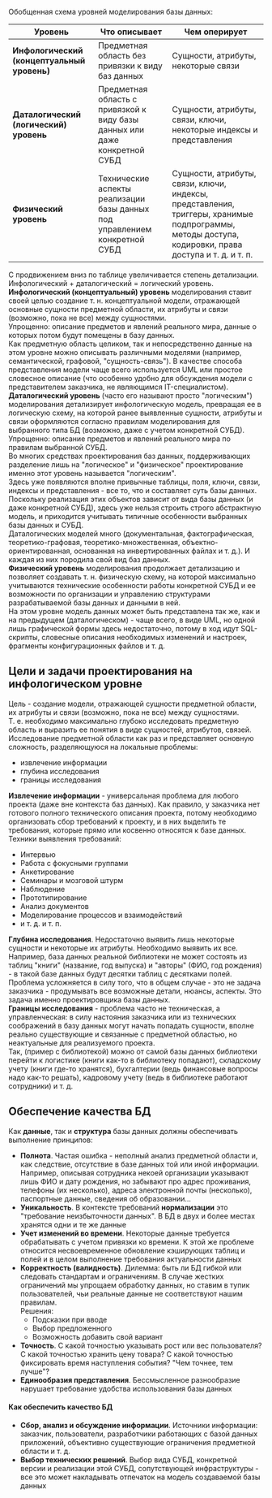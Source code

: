 Обобщенная схема уровней моделирования базы данных:  

| Уровень                                     | Что описывает                                                              | Чем оперирует                                                                                                                                       |
| ------------------------------------------- | -------------------------------------------------------------------------- | --------------------------------------------------------------------------------------------------------------------------------------------------- |
| **Инфологический (концептуальный уровень)** | Предметная область без привязки к виду баз данных                          | Сущности, атрибуты, некоторые связи                                                                                                                 |
| **Даталогический (логический) уровень**     | Предметная область с привязкой к виду базы данных или даже конкретной СУБД | Сущности, атрибуты, связи, ключи, некоторые индексы и представления                                                                                 |
| **Физический уровень**                      | Технические аспекты реализации базы данных под управлением конкретной СУБД | Сущности, атрибуты, связи, ключи, индексы, представления, триггеры, хранимые подпрограммы, методы доступа, кодировки, права доступа и т. д. и т. п. |
  
С продвижением вниз по таблице увеличивается степень детализации.  
Инфологический + даталогический = логический уровень.  
**Инфологический (концептуальный) уровень** моделирования ставит своей целью создание т. н. концептуальной модели, отражающей основные сущности предметной области, их атрибуты и связи (возможно, пока не все) между сущностями.  
Упрощенно: описание предметов и явлений реального мира, данные о которых потом будут помещены в базу данных.  
Как предметную область целиком, так и непосредственно данные на этом уровне можно описывать различными моделями (например, семантической, графовой, "сущность-связь"). В качестве способа представления модели чаще всего используется UML или простое словесное описание (что особенно удобно для обсуждения модели с представителем заказчика, не являющимся IT-специалистом).  
**Даталогический уровень** (часто его называют просто "логическим") моделирования детализирует инфологическую модель, превращая ее в логическую схему, на которой ранее выявленные сущности, атрибуты и связи оформляются согласно правилам моделирования для выбранного типа БД (возможно, даже с учетом конкретной СУБД).  
Упрощенно: описание предметов и явлений реального мира по правилам выбранной СУБД.  
Во многих средствах проектирования баз данных, поддерживающих разделение лишь на "логическое" и "физическое" проектирование именно этот уровень называется "логическим".  
Здесь уже появляются вполне привычные таблицы, поля, ключи, связи, индексы и представления - все то, что и составляет суть базы данных. Поскольку реализация этих объектов зависит от вида базы данных (и даже конкретной СУБД), здесь уже нельзя строить строго абстрактную модель, и приходится учитывать типичные особенности выбранных базы данных и СУБД.  
Даталогических моделей много (документальная, фактографическая, теоретико-графовая, теоретико-множественная, объектно-ориентированная, основанная на инвертированных файлах и т. д.). И каждая из них породила свой вид баз данных.  
**Физический уровень** моделирования продолжает детализацию и позволяет создавать т. н. физическую схему, на которой максимально учитываются технические особенности работы конкретной СУБД и ее возможности по организации и управлению структурами разрабатываемой базы данных и данными в ней.  
На этом уровне модель данных может быть представлена так же, как и на предыдущем (даталогическом) - чаще всего, в виде UML, но одной лишь графической формы здесь недостаточно, потому в ход идут SQL-скрипты, словесные описания необходимых изменений и настроек, фрагменты конфигурационных файлов и т. д.
## Цели и задачи проектирования на инфологическом уровне
Цель - создание модели, отражающей сущности предметной области, их атрибуты и связи (возможно, пока не все) между сущностями.  
Т. е. необходимо максимально глубоко исследовать предметную область и выразить ее понятия в виде сущностей, атрибутов, связей.  
Исследование предметной области как раз и представляет основную сложность, разделяющуюся на локальные проблемы:
- извлечение информации
- глубина исследования
- границы исследования
  
**Извлечение информации** - универсальная проблема для любого проекта (даже вне контекста баз данных). Как правило, у заказчика нет готового полного технического описания проекта, потому необходимо организовать сбор требований к проекту, и в них выделить те требования, которые прямо или косвенно относятся к базе данных.  
Техники выявления требований:
- Интервью
- Работа с фокусными группами
- Анкетирование
- Семинары и мозговой штурм
- Наблюдение
- Прототипирование
- Анализ документов
- Моделирование процессов и взаимодействий
- и т. д. и т. п.
  
**Глубина исследования**. Недостаточно выявить лишь некоторые сущности и некоторые их атрибуты. Необходимо выявить их все.  
Например, база данных реальной библиотеки не может состоять из таблиц "книги" (название, год выпуска) и "авторы" (ФИО, год рождения) - в такой базе данных будут десятки таблиц с десятками полей.  
Проблема усложняется в силу того, что в общем случае - это не задача заказчика - продумывать все возможные детали, нюансы, аспекты. Это задача именно проектировщика базы данных.  
**Границы исследования** - проблема часто не техническая, а управленческая: в силу настояния заказчика или из технических соображений в базу данных могут начать попадать сущности, вполне реально существующие и связанные с предметной областью, но неактуальные для реализуемого проекта.  
Так, (пример с библиотекой) можно от самой базы данных библиотеки перейти к логистике (книги как-то в библиотеку попадают), складскому учету (книги где-то хранятся), бухгалтерии (ведь финансовые вопросы надо как-то решать), кадровому учету (ведь в библиотеке работают сотрудники) и т. д.  
## Обеспечение качества БД
Как **данные**, так и **структура** базы данных должны обеспечивать выполнение принципов:
- **Полнота**. Частая ошибка - неполный анализ предметной области и, как следствие, отсутствие в базе данных той или иной информации. Например, описывая сотрудника некоей организации указывают лишь ФИО и дату рождения, но забывают про адрес проживания, телефоны (их несколько), адреса электронной почты (несколько), паспортные данные, сведения об образовании...
- **Уникальность**. В контексте требований **нормализации** это "требование неизбыточности данных". В БД в двух и более местах хранятся одни и те же данные 
- **Учет изменений во времени**. Некоторые данные требуется обрабатывать с учетом привязки ко времени. К этой же проблеме относится несвоевременное обновление кэширующих таблиц и полей и в целом выполнение требования актуальности данных
- **Корректность (валидность)**. Дилемма: быть ли БД гибкой или следовать стандартам и ограничениям. В случае жестких ограничений мы упрощаем обработку данных, но ставим в тупик пользователей, чьи реальные данные не соответствуют нашим правилам.  
	Решения:
	- Подсказки при вводе
	- Выбор предложенного
	- Возможность добавить свой вариант
- **Точность**. С какой точностью указывать рост или вес пользователя? С какой точностью хранить цену товара? С какой точностью фиксировать время наступления события? "Чем точнее, тем лучше"?
- **Единообразия представления**. Бессмысленное разнообразие нарушает требование удобства использования базы данных
#### Как обеспечить качество БД
- **Сбор, анализ и обсуждение информации**. Источники информации: заказчик, пользователи, разработчики работающих с базой данных приложений, объективно существующие ограничения предметной области и т. д.
- **Выбор технических решений**. Выбор вида СУБД, конкретной версии и реализации этой СУБД, сопутствующей инфраструктуры - все это может накладывать отпечаток на модель создаваемой базы данных